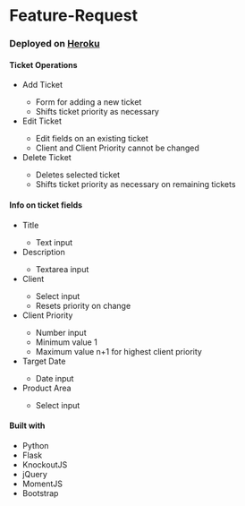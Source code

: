 # Feature-Request

<h3>Deployed on <a href="https://still-sands-45787.herokuapp.com/">Heroku</a></h3>

<h4>Ticket Operations</h4>
<ul>
  <li>Add Ticket</li>
  <ul>
    <li>Form for adding a new ticket</li>
    <li>Shifts ticket priority as necessary</li>
  </ul>
  <li>Edit Ticket</li>
  <ul>
    <li>Edit fields on an existing ticket</li>
    <li>Client and Client Priority cannot be changed</li>
  </ul>
  <li>Delete Ticket</li>
  <ul>
    <li>Deletes selected ticket</li>
    <li>Shifts ticket priority as necessary on remaining tickets</li>
  </ul>
</ul>

<h4>Info on ticket fields</h4>
<ul>
  <li>Title</li>
  <ul>
    <li>Text input</li>
  </ul>
  <li>Description</li>
  <ul>
    <li>Textarea input</li>
  </ul>
  <li>Client</li>
  <ul>
    <li>Select input</li>
    <li>Resets priority on change</li>
  </ul>
  <li>Client Priority</li>
  <ul>
    <li>Number input</li>
    <li>Minimum value 1</li>
    <li>Maximum value n+1 for highest client priority</li>
  </ul>
  <li>Target Date</li>
   <ul>
     <li>Date input</li>
  </ul>
  <li>Product Area</li>
  <ul>
    <li>Select input</li>
  </ul>
</ul>

<h4>Built with</h4>
<ul>
  <li>Python</li>
  <li>Flask</li>
  <li>KnockoutJS</li>
  <li>jQuery</li>
  <li>MomentJS</li>
  <li>Bootstrap</li>
</ul>
